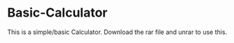 # Basic-Calculator

This is a simple/basic Calculator. Download the rar file and unrar to use this.
